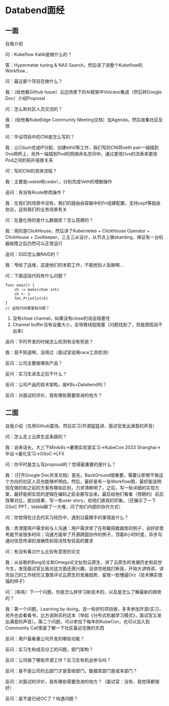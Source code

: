 # Databend面经

## 一面

自我介绍

问：Kubeflow Katib是做什么的？

答：Hypermeter tuning & NAS Search，然后讲了讲整个Kubeflow的Workflow...

问：最近那个项目在做什么？

我：（给他看Github Issue）云边场景下的AI框架中Volcano集成（然后转Google Doc）介绍Proposal

问：怎么和社区人员交流的？

我：（给他看KubeEdge Community Meeting文档）加Agenda，然后收集社区反馈

问：毕设项目中的CNI是怎么写的？

我：让Cilium完成IP分配、创建eth0等工作，我们写的CNI将veth pair一端插到Ovs网桥上，另外一端插到Pod的网络命名空间中，通过更改Ovs的流表来更改Pod之间的拓扑链接关系

问：写的CNI的具体流程？

我：主要是`cmdAdd`和`cmdDel`，分别完成Veth的增删操作

追问：有没有Route修改操作？

我：在我们的场景中没有，我们的路由由容器中的frr组建配置，支持ospf等路由协议，这和我们的业务场景有关

问：在量化用的是什么数据库？怎么搭建的？

我：用的是ClickHouse，然后讲了Kubernetes + ClickHouse Operator + ClickHouse + ZooKeeper，三主三从设计，从节点上做sharding，保证有一台机器故障之后仍然可以正常运行

追问：SSD怎么做RAID的？

我：甩给了运维，这是他们的本职工作，不能抢别人饭碗啊...

问：下面这段代码有什么问题？

```Golang
func main() {
    ch := make(chan int)
    ch <- 1
    fmt.Println(ch)
}
// 这段代码哪里有问题？
```

1. 没有close channel，如果没有close的话会阻塞住
2. Channel buffer没有设置大小，会导致线程阻塞（问题找到了，但是原因说不出来）

追问：平时开发的时候怎么检测有没有死锁？

我：我不知道啊，没用过（面试官说用race工具检测）

反问：公司主要做哪些产品？

反问：实习生进去之后干什么？

反问：公司产品的技术架构，是K8s+Databend吗？

反问：对面试的评价，我有哪些需要改进的地方？



## 二面

自我介绍（先用Github震场，然后实习/开源猛猛讲，面试官发出满意的声音）

问：怎么走上云原生这条路的？

我：说来话长，大三下Minik8s->暑期实验室实习->KubeCon 2023 Shanghai->毕设->量化实习->GSoC->LFX

问：你平时是怎么写proposal的？觉得最重要的是什么？

我：（打开Google Doc共享文档）首先，BackGround很重要，需要让即使不做这个方向的社区人员也能够听明白。然后，最好是有一张Workflow图，最好能说明现在做的和之前的方案有哪些区别，力求清晰明了。之后，写一些详细的实现方案，最好能把实现的逻辑在编码之前全都写出来。最后给他们看看（预期的）前后效果对比，放出结果，写一些user story，给他们直观的印象。（还展示了一下GSoC PPT，blabla聊了一大堆，问了他们内部的协作方式）

问：你觉得在过去的实习经历中，遇到过最棘手的事情是什么？

我：弄清楚用户需求和与人沟通：用户需求举了在邦戴搭数据库的例子，说好好思考能节省很多时间；沟通方面举了开源跨国协作的例子，顶着8小时时差，异步沟通对信息传递的准确性和简洁性有较高的要求

问：有没有看过什么比较有意思的论文

我：从谷歌的Borg论文和Omega论文扯到云原生，讲了云原生的发展历史和前世今生，发现面试官比我对这方面还感兴趣，没讲完他就打断我，开始大讲特讲，讲完自己的工作经历又激情评论云原生的发展趋势，留我一脸懵逼Orz（技术确实很强的样子）

问：（咳咳）下一个问题，你是怎么样学习新技术的，以及是怎么了解最新的趋势的？

我：第一个问题，Learning by doing，选一些好的项目做，多多参加开源/实习，另外也会看看书，比方说刚买的这本（举起《分布式机器学习模式》，面试官又发出满意的声音）。第二个问题，可以参加下每年的KubeCon，也可以加入到Community Call里面了解一下社区最近在推的东西

反问：用户最看重公司开发的哪些功能？

反问：实习生和成员分工的问题，部门架构？

反问：公司做了哪些开源工作？实习生有机会参与吗？

反问：是不是公司的云部门才是营收部门，数据库部门是成本部门？

反问：对面试的评价，我有哪些需要改进的地方？（面试官：没有，我觉得都很好）

反问：是不是已经OC了？待遇问题？